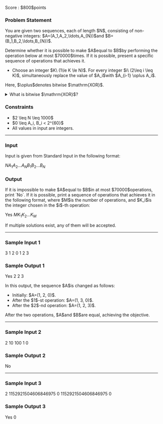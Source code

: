 
<div>

<span>

<span>

<p>
Score : $800$points
</p>

<div>

<section>

### **Problem Statement**

<p>
You are given two sequences, each of length $N$, consisting of non-negative integers: $A=(A_1,A_2,\ldots,A_{N})$and $B=(B_1,B_2,\ldots,B_{N})$.
</p>

<p>
Determine whether it is possible to make $A$equal to $B$by performing the operation below at most $70000$times. If it is possible, present a specific sequence of operations that achieves it.
</p>

<ul>

<li>
Choose an integer $K\ (1\le K \le N)$. For every integer $i\ (2\leq i \leq K)$, simultaneously replace the value of $A_i$with $A_{i-1} \oplus A_i$.
</li>

</ul>

<p>
Here, $\oplus$denotes bitwise $\mathrm{XOR}$.
</p>

<details>

<summary>
What is bitwise $\mathrm{XOR}$?
</summary>

<p>
The bitwise $\mathrm{XOR}$of non-negative integers $A$and $B$, $A\oplus B$, is defined as follows:
</p>

<ul>

<li>
When $A\oplus B$is written in base two, the digit in the $2^k$'s place ($k \geq 0$) is $1$if exactly one of the digits in that place of $A$and $B$are $1$, and $0$otherwise.
</li>

</ul>

<p>
For example, $3\oplus 5 = 6$(in base two: $011\oplus 101 = 110$).
</p>

</details>

</section>

</div>

<div>

<section>

### **Constraints**

<ul>

<li>
$2 \leq N  \leq 1000$
</li>

<li>
$0 \leq A_i, B_i < 2^{60}$
</li>

<li>
All values in input are integers.
</li>

</ul>

</section>

</div>

---

<div>

<div>

<section>

### **Input**

<p>
Input is given from Standard Input in the following format:
</p>

<div>

$N$$A_1$$A_2$$\ldots$$A_N$$B_1$$B_2$$\ldots$$B_N$
</div>

</section>

</div>

<div>

<section>

### **Output**

<p>
If it is impossible to make $A$equal to $B$in at most $70000$operations, print `No`. If it is possible, print a sequence of operations that achieves it in the following format, where $M$is the number of operations, and $K_i$is the integer chosen in the $i$-th operation:
</p>

<div>

Yes
$M$$K_1$$K_2$$\ldots$$K_M$
</div>

<p>
If multiple solutions exist, any of them will be accepted.
</p>

</section>

</div>

</div>

---

<div>

<section>

### **Sample Input 1**

<div>

3
1 2 0
1 2 3

</div>

</section>

</div>

<div>

<section>

### **Sample Output 1**

<div>

Yes
2
2 3

</div>

<p>
In this output, the sequence $A$is changed as follows:
</p>

<ul>

<li>
Initially: $A=(1, 2, 0)$.
</li>

<li>
After the $1$-st operation: $A=(1, 3, 0)$.
</li>

<li>
After the $2$-nd operation: $A=(1, 2, 3)$.
</li>

</ul>

<p>
After the two operations, $A$and $B$are equal, achieving the objective.
</p>

</section>

</div>

---

<div>

<section>

### **Sample Input 2**

<div>

2
10 100
1 0

</div>

</section>

</div>

<div>

<section>

### **Sample Output 2**

<div>

No

</div>

</section>

</div>

---

<div>

<section>

### **Sample Input 3**

<div>

2
1152921504606846975 0
1152921504606846975 0

</div>

</section>

</div>

<div>

<section>

### **Sample Output 3**

<div>

Yes
0


</div>

</section>

</div>

</span>

</span>

</div>
